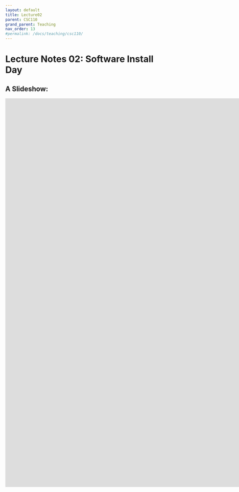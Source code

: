 ```yaml
---
layout: default
title: Lecture02
parent: CSC110
grand_parent: Teaching
nav_order: 13
#permalink: /docs/teaching/csc110/
---  
```

  

Lecture Notes 02: Software Install Day
===========================================



A Slideshow:
---------------


<iframe src="https://docs.google.com/presentation/d/e/2PACX-1vSFn9MdymRXp6TaC1U1xqHv-IjNZY4z2on633VaZt8i5akzZN25SC9GsJeIduwwu-6S8BWWVKbWp33W/embed?start=false&loop=false&delayms=60000" frameborder="0" width="2111" height="1216" allowfullscreen="true" mozallowfullscreen="true" webkitallowfullscreen="true"></iframe>